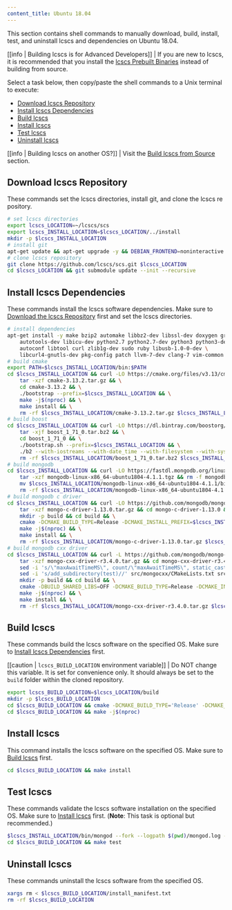 ```yaml
---
content_title: Ubuntu 18.04
---
```


This section contains shell commands to manually download, build, install, test, and uninstall lcscs and dependencies on Ubuntu 18.04.

[[info | Building lcscs is for Advanced Developers]]
| If you are new to lcscs, it is recommended that you install the [lcscs Prebuilt Binaries](../../../00_install-prebuilt-binaries.md) instead of building from source.

Select a task below, then copy/paste the shell commands to a Unix terminal to execute:

* [Download lcscs Repository](#download-lcscs-repository)
* [Install lcscs Dependencies](#install-lcscs-dependencies)
* [Build lcscs](#build-lcscs)
* [Install lcscs](#install-lcscs)
* [Test lcscs](#test-lcscs)
* [Uninstall lcscs](#uninstall-lcscs)

[[info | Building lcscs on another OS?]]
| Visit the [Build lcscs from Source](../../index.md) section.

## Download lcscs Repository
These commands set the lcscs directories, install git, and clone the lcscs repository.
```sh
# set lcscs directories
export lcscs_LOCATION=~/lcscs/scs
export lcscs_INSTALL_LOCATION=$lcscs_LOCATION/../install
mkdir -p $lcscs_INSTALL_LOCATION
# install git
apt-get update && apt-get upgrade -y && DEBIAN_FRONTEND=noninteractive apt-get install -y git
# clone lcscs repository
git clone https://github.com/lcscs/scs.git $lcscs_LOCATION
cd $lcscs_LOCATION && git submodule update --init --recursive
```

## Install lcscs Dependencies
These commands install the lcscs software dependencies. Make sure to [Download the lcscs Repository](#download-lcscs-repository) first and set the lcscs directories.
```sh
# install dependencies
apt-get install -y make bzip2 automake libbz2-dev libssl-dev doxygen graphviz libgmp3-dev \
    autotools-dev libicu-dev python2.7 python2.7-dev python3 python3-dev \
    autoconf libtool curl zlib1g-dev sudo ruby libusb-1.0-0-dev \
    libcurl4-gnutls-dev pkg-config patch llvm-7-dev clang-7 vim-common jq
# build cmake
export PATH=$lcscs_INSTALL_LOCATION/bin:$PATH
cd $lcscs_INSTALL_LOCATION && curl -LO https://cmake.org/files/v3.13/cmake-3.13.2.tar.gz && \
    tar -xzf cmake-3.13.2.tar.gz && \
    cd cmake-3.13.2 && \
    ./bootstrap --prefix=$lcscs_INSTALL_LOCATION && \
    make -j$(nproc) && \
    make install && \
    rm -rf $lcscs_INSTALL_LOCATION/cmake-3.13.2.tar.gz $lcscs_INSTALL_LOCATION/cmake-3.13.2
# build boost
cd $lcscs_INSTALL_LOCATION && curl -LO https://dl.bintray.com/boostorg/release/1.71.0/source/boost_1_71_0.tar.bz2 && \
    tar -xjf boost_1_71_0.tar.bz2 && \
    cd boost_1_71_0 && \
    ./bootstrap.sh --prefix=$lcscs_INSTALL_LOCATION && \
    ./b2 --with-iostreams --with-date_time --with-filesystem --with-system --with-program_options --with-chrono --with-test -q -j$(nproc) install && \
    rm -rf $lcscs_INSTALL_LOCATION/boost_1_71_0.tar.bz2 $lcscs_INSTALL_LOCATION/boost_1_71_0
# build mongodb
cd $lcscs_INSTALL_LOCATION && curl -LO https://fastdl.mongodb.org/linux/mongodb-linux-x86_64-ubuntu1804-4.1.1.tgz && \
    tar -xzf mongodb-linux-x86_64-ubuntu1804-4.1.1.tgz && rm -f mongodb-linux-x86_64-ubuntu1804-4.1.1.tgz && \
    mv $lcscs_INSTALL_LOCATION/mongodb-linux-x86_64-ubuntu1804-4.1.1/bin/* $lcscs_INSTALL_LOCATION/bin/ && \
    rm -rf $lcscs_INSTALL_LOCATION/mongodb-linux-x86_64-ubuntu1804-4.1.1
# build mongodb c driver
cd $lcscs_INSTALL_LOCATION && curl -LO https://github.com/mongodb/mongo-c-driver/releases/download/1.13.0/mongo-c-driver-1.13.0.tar.gz && \
    tar -xzf mongo-c-driver-1.13.0.tar.gz && cd mongo-c-driver-1.13.0 && \
    mkdir -p build && cd build && \
    cmake -DCMAKE_BUILD_TYPE=Release -DCMAKE_INSTALL_PREFIX=$lcscs_INSTALL_LOCATION -DENABLE_BSON=ON -DENABLE_SSL=OPENSSL -DENABLE_AUTOMATIC_INIT_AND_CLEANUP=OFF -DENABLE_STATIC=ON -DENABLE_ICU=OFF -DENABLE_SNAPPY=OFF .. && \
    make -j$(nproc) && \
    make install && \
    rm -rf $lcscs_INSTALL_LOCATION/mongo-c-driver-1.13.0.tar.gz $lcscs_INSTALL_LOCATION/mongo-c-driver-1.13.0
# build mongodb cxx driver
cd $lcscs_INSTALL_LOCATION && curl -L https://github.com/mongodb/mongo-cxx-driver/archive/r3.4.0.tar.gz -o mongo-cxx-driver-r3.4.0.tar.gz && \
    tar -xzf mongo-cxx-driver-r3.4.0.tar.gz && cd mongo-cxx-driver-r3.4.0 && \
    sed -i 's/\"maxAwaitTimeMS\", count/\"maxAwaitTimeMS\", static_cast<int64_t>(count)/' src/mongocxx/options/change_stream.cpp && \
    sed -i 's/add_subdirectory(test)//' src/mongocxx/CMakeLists.txt src/bsoncxx/CMakeLists.txt && \
    mkdir -p build && cd build && \
    cmake -DBUILD_SHARED_LIBS=OFF -DCMAKE_BUILD_TYPE=Release -DCMAKE_INSTALL_PREFIX=$lcscs_INSTALL_LOCATION .. && \
    make -j$(nproc) && \
    make install && \
    rm -rf $lcscs_INSTALL_LOCATION/mongo-cxx-driver-r3.4.0.tar.gz $lcscs_INSTALL_LOCATION/mongo-cxx-driver-r3.4.0
```

## Build lcscs
These commands build the lcscs software on the specified OS. Make sure to [Install lcscs Dependencies](#install-lcscs-dependencies) first.

[[caution | `lcscs_BUILD_LOCATION` environment variable]]
| Do NOT change this variable. It is set for convenience only. It should always be set to the `build` folder within the cloned repository.

```sh
export lcscs_BUILD_LOCATION=$lcscs_LOCATION/build
mkdir -p $lcscs_BUILD_LOCATION
cd $lcscs_BUILD_LOCATION && cmake -DCMAKE_BUILD_TYPE='Release' -DCMAKE_CXX_COMPILER='clang++-7' -DCMAKE_C_COMPILER='clang-7' -DLLVM_DIR='/usr/lib/llvm-7/lib/cmake/llvm' -DCMAKE_INSTALL_PREFIX=$lcscs_INSTALL_LOCATION -DBUILD_MONGO_DB_PLUGIN=true $lcscs_LOCATION
cd $lcscs_BUILD_LOCATION && make -j$(nproc)
```

## Install lcscs
This command installs the lcscs software on the specified OS. Make sure to [Build lcscs](#build-lcscs) first.
```sh
cd $lcscs_BUILD_LOCATION && make install
```

## Test lcscs
These commands validate the lcscs software installation on the specified OS. Make sure to [Install lcscs](#install-lcscs) first. (**Note**: This task is optional but recommended.)
```sh
$lcscs_INSTALL_LOCATION/bin/mongod --fork --logpath $(pwd)/mongod.log --dbpath $(pwd)/mongodata
cd $lcscs_BUILD_LOCATION && make test
```

## Uninstall lcscs
These commands uninstall the lcscs software from the specified OS.
```sh
xargs rm < $lcscs_BUILD_LOCATION/install_manifest.txt
rm -rf $lcscs_BUILD_LOCATION
```
